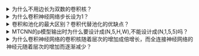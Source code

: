 <details>
<summary>为什么不用边长为双数的卷积核？</summary>
<pre>
    因为边长为双数的卷积核没有中心点，没有办法中心对称。（保证锚点在正中间）
    卷完之后特征会有偏移，每卷一次会向右偏一点。
</pre>
</details>

<details>
<summary>为什么卷积神经网络步长设为1？</summary>
<pre>
    因为卷积核提取的是局部特征，要想保留更多的特征，需要将步长调得小点，这样能提取到的特征才越多。
</pre>
</details>

<details>
<summary>卷积和池化的最大区别？卷积代替池化的优缺点？</summary>
<pre>
    卷积有权重，池化没有权重。
    用卷积做下采样能够学习，而池化没有学习。
    优点：
        加深模型深度、可学习（灵活度高）
    缺点：
        容量变大
</pre>
</details>

<details>
<summary>MTCNN的p模型输出时为什么要设计成(N,5,H,W),不能设计成(N,1,5,5)吗？</summary>
<pre>
    一个卷积核提取一个特征，不同的卷积核存放的特征不同。
    所以不能将特征放到(H,W)这两个通道上。
</pre>
</details>

<details>
<summary>为什么卷积神经网络的卷积核随着层次的增加成倍增长，而全连接神经网络的神经元随着层次的增加而逐渐减少？</summary>
<pre>
    卷积和全连接的区别：
        1：卷积的特征提取器使用的是卷积核，而全连接使用的是神经元;
        2：卷积核操作的对象是二维数据，而神经元操作的对象是一维数据;
        3：神经元在低维空间提取特征的抽象化能力弱，所以全连接在第一层神经网络中得设置足够多的
        神经元数量以保证尽量不丢失特征的同时，避免数据量过多造成过多的冗余数据，影响模型速度。
        但随着层次加深，神经元提取特征的抽象化能力变强，只需设置少量的神经元便能提取到足够多的特征;
        由于卷积核操作的是二维数据，提取的是一个特征，在低维空间提取的
</pre>
</details>